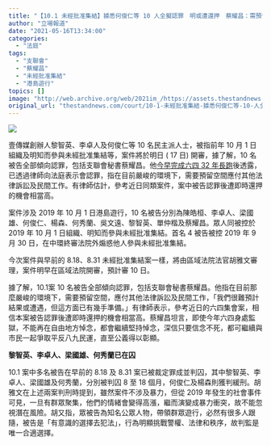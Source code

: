 ```yaml
---
title: "【10.1 未經批准集結】據悉何俊仁等 10 人全擬認罪　明或遭還押　蔡耀昌：需預留空間應付其他訴訟"
author: "立場報道"
date: "2021-05-16T13:34:00"
categories:
  - "法庭"
tags:
  - "支聯會"
  - "蔡耀昌"
  - "未經批准集結"
  - "港島遊行"
topics: []
image: "http://web.archive.org/web/2021im_/https://assets.thestandnews.com/media/photos/20210516-04_jxtEb.png"
original_url: "thestandnews.com/court/10-1-未經批准集結-據悉何俊仁等-10-人全擬認罪-明或遭還押-蔡耀昌-需預留空間應付其他訴訟"
---
```

![](http://web.archive.org/web/2021im_/https://assets.thestandnews.com/media/photos/20210516-04_jxtEb.png)

壹傳媒創辦人黎智英、李卓人及何俊仁等 10 名民主派人士，被指前年 10 月 1 日組織及明知而參與未經批准集結等，案件將於明日 ( 17 日) 開審，據了解，10 名被告全部傾向認罪，包括支聯會秘書蔡耀昌。他[今早完成六四 32 年長跑](../../court/%E5%85%AD%E5%9B%9B-32-%E5%B9%B4-%E6%94%AF%E8%81%AF%E6%9C%83%E8%88%89%E8%A1%8C%E5%85%AD%E5%9B%9B%E9%95%B7%E8%B7%91-%E8%AD%A6%E6%B2%BF%E9%80%94%E6%88%92%E5%82%99-%E8%94%A1%E8%80%80%E6%98%8C-%E5%8D%B3%E4%BD%BF%E4%BB%8A%E5%B9%B4%E5%85%A5%E7%8D%84%E9%83%BD%E6%9C%83%E7%B9%BC%E7%BA%8C%E6%82%BC%E5%BF%B5/)後透露，已透過律師向法庭表示會認罪，指在目前嚴峻的環境下，需要預留空間應付其他法律訴訟及民間工作。有律師估計，參考近日同類案件，案中被告認罪後遭即時還押的機會相當高。

案件涉及 2019 年 10 月 1 日港島遊行，10 名被告分別為陳皓桓、李卓人、梁國雄、何俊仁、楊森、何秀蘭、吳文遠、黎智英、單仲楷及蔡耀昌。眾人同被控於 2019 年 10 月 1 日組織、明知而參與未經批准集結。首名 4 被告被控 2019 年 9 月 30 日，在中環終審法院外煽惑他人參與未經批准集結。

今次案件與早前的 8.18、8.31 未經批准集結案一樣，將由區域法院法官胡雅文審理，案件明早在區域法院開審，預計審 10 日。

據了解，10.1案 10 名被告全部傾向認罪，包括支聯會秘書蔡耀昌。他指在目前那麼嚴峻的環境下，需要預留空間，應付其他法律訴訟及民間工作，「我們很難預計結果或遭遇，但這方面已有幾手準備。」有律師表示，參考近日的六四集會案，相信本案被告認罪後遭即時還押的機會相當高。蔡耀昌坦言，即使今年六四身處監獄，不能再在自由地方悼念，都會繼續堅持悼念，深信只要信念不死，都可繼續與市民一起爭取平反八九民運，直至公義得以彰顯。

**黎智英、李卓人、梁國雄、何秀蘭已在囚**

10.1 案中多名被告在早前的 8.18 及 8.31 案已被裁定罪成並判囚，其中黎智英、李卓人、梁國雄及何秀蘭，分別被判囚 8 至 18 個月，何俊仁及楊森則獲判緩刑。胡雅文在上述兩案判刑時提到，雖然案件不涉及暴力，但從 2019 年發生的社會事件可見，一旦有群眾聚集，他們的情緒會變得高漲，繼而演變成暴力衝突，故不能忽視潛在風險。胡又指，眾被告為知名公眾人物，帶領群眾遊行，必然有很多人跟隨，被告是「有意識的選擇去犯法」，行為明顯挑戰警權、法律和秩序，故判監是唯一合適選擇。